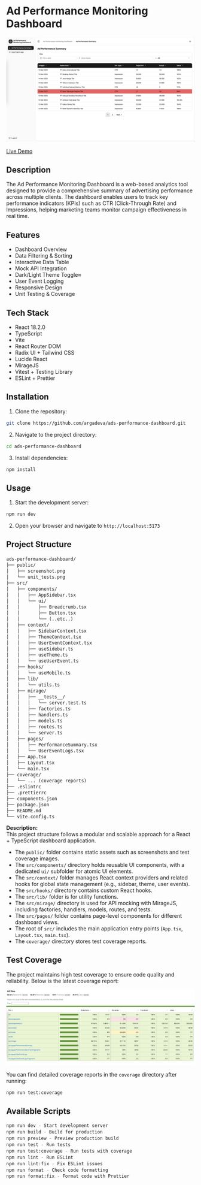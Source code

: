 # Ad Performance Monitoring Dashboard

![Ad Performance Monitoring Dashboard](./public/screenshot.png)

[Live Demo](https://argadeva.github.io/ads-performance-dashboard/)

## Description
The Ad Performance Monitoring Dashboard is a web-based analytics tool designed to provide a comprehensive summary of advertising performance across multiple clients. The dashboard enables users to track key performance indicators (KPIs) such as CTR (Click-Through Rate) and Impressions, helping marketing teams monitor campaign effectiveness in real time.

## Features
- Dashboard Overview
- Data Filtering & Sorting
- Interactive Data Table
- Mock API Integration
- Dark/Light Theme Toggle≈
- User Event Logging
- Responsive Design
- Unit Testing & Coverage

## Tech Stack
- React 18.2.0
- TypeScript
- Vite
- React Router DOM
- Radix UI + Tailwind CSS
- Lucide React
- MirageJS
- Vitest + Testing Library
- ESLint + Prettier

## Installation

1. Clone the repository:
  ```sh
  git clone https://github.com/argadeva/ads-performance-dashboard.git
  ```
2. Navigate to the project directory:
  ```sh
  cd ads-performance-dashboard
  ```
3. Install dependencies:
  ```sh
  npm install
  ```

## Usage

1. Start the development server:
  ```sh
  npm run dev
  ```
2. Open your browser and navigate to `http://localhost:5173`

## Project Structure
```
ads-performance-dashboard/
├── public/
│   ├── screenshot.png
│   └── unit_tests.png
├── src/
│   ├── components/
│   │   ├── AppSidebar.tsx
│   │   └── ui/
│   │       ├── Breadcrumb.tsx
│   │       ├── Button.tsx
│   │       └── (..etc..)
│   ├── context/
│   │   ├── SidebarContext.tsx
│   │   ├── ThemeContext.tsx
│   │   ├── UserEventContext.tsx
│   │   ├── useSidebar.ts
│   │   ├── useTheme.ts
│   │   └── useUserEvent.ts
│   ├── hooks/
│   │   └── useMobile.ts
│   ├── lib/
│   │   └── utils.ts
│   ├── mirage/
│   │   ├── __tests__/
│   │   │   └── server.test.ts
│   │   ├── factories.ts
│   │   ├── handlers.ts
│   │   ├── models.ts
│   │   ├── routes.ts
│   │   └── server.ts
│   ├── pages/
│   │   ├── PerformanceSummary.tsx
│   │   └── UserEventLogs.tsx
│   ├── App.tsx
│   ├── Layout.tsx
│   └── main.tsx
├── coverage/
│   └── ... (coverage reports)
├── .eslintrc
├── .prettierrc
├── components.json
├── package.json
├── README.md
└── vite.config.ts
```

**Description:**  
This project structure follows a modular and scalable approach for a React + TypeScript dashboard application.  
- The `public/` folder contains static assets such as screenshots and test coverage images.
- The `src/components/` directory holds reusable UI components, with a dedicated `ui/` subfolder for atomic UI elements.
- The `src/context/` folder manages React context providers and related hooks for global state management (e.g., sidebar, theme, user events).
- The `src/hooks/` directory contains custom React hooks.
- The `src/lib/` folder is for utility functions.
- The `src/mirage/` directory is used for API mocking with MirageJS, including factories, handlers, models, routes, and tests.
- The `src/pages/` folder contains page-level components for different dashboard views.
- The root of `src/` includes the main application entry points (`App.tsx`, `Layout.tsx`, `main.tsx`).
- The `coverage/` directory stores test coverage reports.

## Test Coverage

The project maintains high test coverage to ensure code quality and reliability. Below is the latest coverage report:

![Test Coverage](./public/unit-tests.png)

You can find detailed coverage reports in the `coverage` directory after running:
```sh
npm run test:coverage
```

## Available Scripts
```sh
npm run dev - Start development server
npm run build - Build for production
npm run preview - Preview production build
npm run test - Run tests
npm run test:coverage - Run tests with coverage
npm run lint - Run ESLint
npm run lint:fix - Fix ESLint issues
npm run format - Check code formatting
npm run format:fix - Format code with Prettier
```